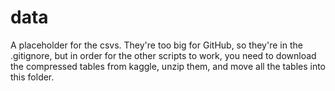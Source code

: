 data
=======
A placeholder for the csvs.  They're too big for GitHub, so they're in the .gitignore, but in order for the other scripts to work, you need to download the compressed tables from kaggle, unzip them, and move all the tables into this folder.